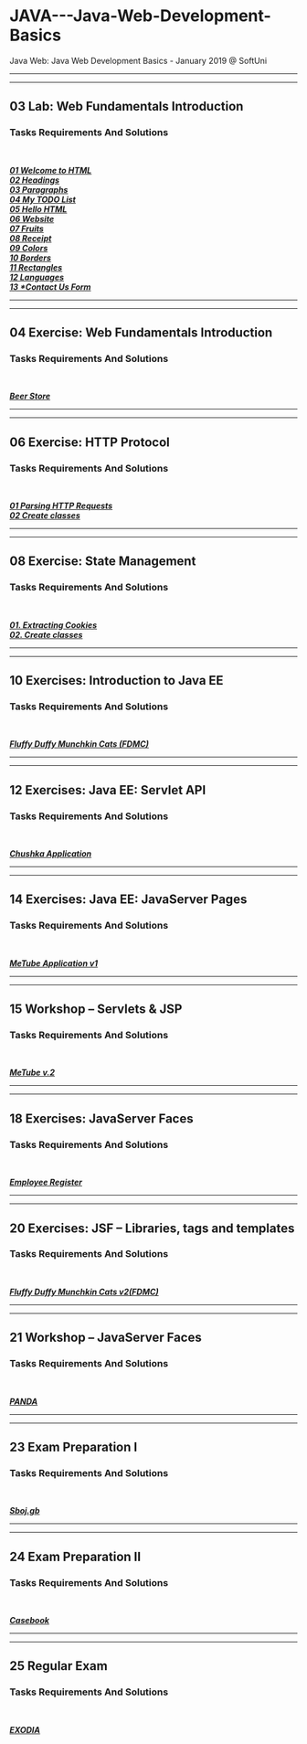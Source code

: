 # JAVA---Java-Web-Development-Basics
Java Web: Java Web Development Basics - January 2019 @ SoftUni

---
---

## 03 Lab: Web Fundamentals Introduction

### Tasks Requirements And Solutions
<br>

***<a title="01 Welcome to HTML" href="https://github.com/TsvetanNikolov123/JAVA---Java-Web-Development-Basics/tree/master/3%20WEB%20FUNDAMENTALS%20INTRODUCTION#0301-welcome-to-html">01 Welcome to HTML</a>***<br/>
***<a title="02 Headings" href="https://github.com/TsvetanNikolov123/JAVA---Java-Web-Development-Basics/tree/master/3%20WEB%20FUNDAMENTALS%20INTRODUCTION#0302-headings">02 Headings</a>***<br/>
***<a title="03 Paragraphs" href="https://github.com/TsvetanNikolov123/JAVA---Java-Web-Development-Basics/tree/master/3%20WEB%20FUNDAMENTALS%20INTRODUCTION#0303-paragraphs">03 Paragraphs</a>***<br/>
***<a title="04 My TODO List" href="https://github.com/TsvetanNikolov123/JAVA---Java-Web-Development-Basics/tree/master/3%20WEB%20FUNDAMENTALS%20INTRODUCTION#0304-my-todo-list">04 My TODO List</a>***<br/>
***<a title="05 Hello HTML" href="https://github.com/TsvetanNikolov123/JAVA---Java-Web-Development-Basics/tree/master/3%20WEB%20FUNDAMENTALS%20INTRODUCTION#0305-hello-html">05 Hello HTML</a>***<br/>
***<a title="06 Website" href="https://github.com/TsvetanNikolov123/JAVA---Java-Web-Development-Basics/tree/master/3%20WEB%20FUNDAMENTALS%20INTRODUCTION#0306-website">06 Website</a>***<br/>
***<a title="07 Fruits" href="https://github.com/TsvetanNikolov123/JAVA---Java-Web-Development-Basics/tree/master/3%20WEB%20FUNDAMENTALS%20INTRODUCTION#0307-fruits">07 Fruits</a>***<br/>
***<a title="08 Receipt" href="https://github.com/TsvetanNikolov123/JAVA---Java-Web-Development-Basics/tree/master/3%20WEB%20FUNDAMENTALS%20INTRODUCTION#0308-receipt">08 Receipt</a>***<br/>
***<a title="09 Colors" href="https://github.com/TsvetanNikolov123/JAVA---Java-Web-Development-Basics/tree/master/3%20WEB%20FUNDAMENTALS%20INTRODUCTION#0309-colors">09 Colors</a>***<br/>
***<a title="10 Borders" href="https://github.com/TsvetanNikolov123/JAVA---Java-Web-Development-Basics/tree/master/3%20WEB%20FUNDAMENTALS%20INTRODUCTION#0310-borders">10 Borders</a>***<br/>
***<a title="11 Rectangles" href="https://github.com/TsvetanNikolov123/JAVA---Java-Web-Development-Basics/tree/master/3%20WEB%20FUNDAMENTALS%20INTRODUCTION#0311-rectangles">11 Rectangles</a>***<br/>
***<a title="12 Languages" href="https://github.com/TsvetanNikolov123/JAVA---Java-Web-Development-Basics/tree/master/3%20WEB%20FUNDAMENTALS%20INTRODUCTION#0312-languages">12 Languages</a>***<br/>
***<a title="13 *Contact Us Form" href="https://github.com/TsvetanNikolov123/JAVA---Java-Web-Development-Basics/tree/master/3%20WEB%20FUNDAMENTALS%20INTRODUCTION#0313-contact-us-form">13 \*Contact Us Form</a>***<br/>

---
---

## 04 Exercise: Web Fundamentals Introduction 

### Tasks Requirements And Solutions
<br>

***<a title="Beer Store" href="https://github.com/TsvetanNikolov123/JAVA---Java-Web-Development-Basics/tree/master/4%20EXERCISE%20WEB%20FUNDAMENTALS%20INTRODUCTION#04-exercise-web-fundamentals-introduction--beer-store">Beer Store</a>***<br/>

---
---

## 06 Exercise: HTTP Protocol  

### Tasks Requirements And Solutions
<br>

***<a title="01 Parsing HTTP Requests" href="https://github.com/TsvetanNikolov123/JAVA---Java-Web-Development-Basics/tree/master/6%20EXERCISE%20HTTP%20PROTOCOL#0601-parsing-http-requests">01 Parsing HTTP Requests</a>***<br/>
***<a title="02 Create classes" href="https://github.com/TsvetanNikolov123/JAVA---Java-Web-Development-Basics/tree/master/6%20EXERCISE%20HTTP%20PROTOCOL#0602-create-classes">02 Create classes</a>***<br/>

---
---

## 08 Exercise: State Management 

### Tasks Requirements And Solutions
<br>

***<a title="01. Extracting Cookies" href="https://github.com/TsvetanNikolov123/JAVA---Java-Web-Development-Basics/tree/master/8%20EXERCISE%20STATE%20MANAGEMENT#extracting-cookies">01. Extracting Cookies</a>***<br/>
***<a title="02. Create classes" href="https://github.com/TsvetanNikolov123/JAVA---Java-Web-Development-Basics/tree/master/8%20EXERCISE%20STATE%20MANAGEMENT#create-classes">02. Create classes</a>***<br/>

---
---

## 10 Exercises: Introduction to Java EE 

### Tasks Requirements And Solutions
<br>

***<a title="Fluffy Duffy Munchkin Cats (FDMC)" href="https://github.com/TsvetanNikolov123/JAVA---Java-Web-Development-Basics/tree/master/10%20EXERCISE%20INTRODUCTION%20TO%20JAVA%20EE#fluffy-duffy-munchkin-cats-fdmc">Fluffy Duffy Munchkin Cats (FDMC)</a>***<br/>

---
---

## 12 Exercises: Java EE: Servlet API 

### Tasks Requirements And Solutions
<br>

***<a title="Chushka Application" href="https://github.com/TsvetanNikolov123/JAVA---Java-Web-Development-Basics/tree/master/12%20EXERCISE%20JAVA%20EE%20SERVLET%20API%204.0#chushka-application">Chushka Application</a>***<br/>

---
---

## 14 Exercises: Java EE: JavaServer Pages

### Tasks Requirements And Solutions
<br>

***<a title="MeTube Application v1" href="https://github.com/TsvetanNikolov123/JAVA---Java-Web-Development-Basics/tree/master/14%20EXERCISE%20JAVA%20EE%20JAVASERVER%20PAGES#metube-application-v1">MeTube Application v1</a>***<br/>

---
---

## 15 Workshop – Servlets & JSP 

### Tasks Requirements And Solutions
<br>

***<a title="MeTube v.2" href="https://github.com/TsvetanNikolov123/JAVA---Java-Web-Development-Basics/tree/master/15%20WORKSHOP%20JAVA%20EE%20SERVLETS%20%2B%20JSP%20%2B%20JPA#metube-v2">MeTube v.2</a>***<br/>

---
---

## 18 Exercises: JavaServer Faces

### Tasks Requirements And Solutions
<br>

***<a title="Employee Register" href="https://github.com/TsvetanNikolov123/JAVA---Java-Web-Development-Basics/tree/master/18%20EXERCISE%20JAVA%20EE%20JAVASERVER%20FACES#1801-employee-register">Employee Register</a>***<br/>

---
---

## 20 Exercises: JSF – Libraries, tags and templates

### Tasks Requirements And Solutions
<br>

***<a title="Fluffy Duffy Munchkin Cats v2(FDMC)" href="https://github.com/TsvetanNikolov123/JAVA---Java-Web-Development-Basics/tree/master/20%20EXERCISE%20JAVA%20EE%20JAVASERVER%20FACES%20-%20LIBRARIES%2C%20TAGS%20AND%20TEMPLATES#fluffy-duffy-munchkin-cats-v2fdmc">Fluffy Duffy Munchkin Cats v2(FDMC)</a>***<br/>

---
---

## 21 Workshop – JavaServer Faces

### Tasks Requirements And Solutions
<br>

***<a title="PANDA" href="https://github.com/TsvetanNikolov123/JAVA---Java-Web-Development-Basics/tree/master/21%20WORKSHOP%20JAVA%20EE%20JSF%20%2B%20JPA#panda">PANDA</a>***<br/>

---
---

## 23 Exam Preparation I

### Tasks Requirements And Solutions
<br>

***<a title="Sboj.gb" href="https://github.com/TsvetanNikolov123/JAVA---Java-Web-Development-Basics/tree/master/23%20EXAM%20PREPARATION#sbojgb">Sboj.gb</a>***<br/>

---
---

## 24 Exam Preparation II

### Tasks Requirements And Solutions
<br>

***<a title="Casebook" href="https://github.com/TsvetanNikolov123/JAVA---Java-Web-Development-Basics/tree/master/24%20EXAM%20PREPARATION#casebook">Casebook</a>***<br/>

---
---

## 25 Regular Exam

### Tasks Requirements And Solutions
<br>

***<a title="EXODIA" href="https://github.com/TsvetanNikolov123/JAVA---Java-Web-Development-Basics/tree/master/25%20Exam#exodia">EXODIA</a>***<br/>
